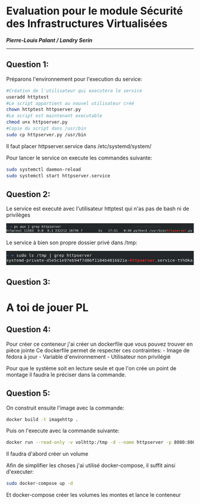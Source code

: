 # Evaluation pour le module Sécurité des Infrastructures Virtualisées
***Pierre-Louis Palant / Landry Serin***

---

## Question 1:

Préparons l'environnement pour l'execution du service:

```bash
#Création de l'utilisateur qui executera le service
useradd httptest
#Le script appartient au nouvel utilisateur créé
chown httptest httpserver.py 
#Le script est maintenant executable
chmod u+x httpserver.py
#Copie du script dans /usr/bin
sudo cp httpserver.py /usr/bin
```

Il faut placer httpserver.service dans /etc/systemd/system/

Pour lancer le service on execute les commandes suivante:

```bash
sudo systemctl daemon-reload
sudo systemctl start httpserver.service
```

## Question 2:

Le service est executé avec l'utilisateur httptest qui n'as pas de bash ni de privilèges

![non-root](./grepnonroot.png)

Le service à bien son propre dossier privé dans /tmp:

![tmp-grep](./tmpgrep.png)

## Question 3:

# A toi de jouer PL

## Question 4: 

Pour créer ce conteneur j'ai créer un dockerfile que vous pouvez trouver en pièce jointe
Ce dockerfile permet de respecter ces contraintes:
    - Image de fédora à jour
    - Variable d'environnement
    - Utilisateur non privilégié

Pour que le système soit en lecture seule et que l'on crée un point de montage il faudra le préciser dans la commande.

## Question 5: 

On construit ensuite l'image avec la commande: 

```bash
docker build -t imagehttp .
```

Puis on l'execute avec la commande suivante:

```bash
docker run --read-only -v volhttp:/tmp -d --name httpserver -p 8080:8080 imagehttp
```
Il faudra d'abord créer un volume

Afin de simplifier les choses j'ai utilisé docker-compose, il suffit ainsi d'executer: 

```bash
sudo docker-compose up -d  
```

Et docker-compose créer les volumes les montes et lance le conteneur





